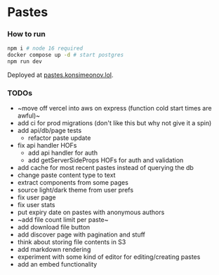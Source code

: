 # Pastes

### How to run
```bash
npm i # node 16 required
docker compose up -d # start postgres
npm run dev
```

Deployed at [pastes.konsimeonov.lol](https://pastes.konsimeonov.lol/).

### TODOs
- ~move off vercel into aws on express (function cold start times are awful)~
- add ci for prod migrations (don't like this but why not give it a spin)
- add api/db/page tests
    - refactor paste update
- fix api handler HOFs
    - add api handler for auth
    - add getServerSideProps HOFs for auth and validation
- add cache for most recent pastes instead of querying the db
- change paste content type to text
- extract components from some pages
- source light/dark theme from user prefs
- fix user page
- fix user stats
- put expiry date on pastes with anonymous authors
- ~add file count limit per paste~
- add download file button
- add discover page with pagination and stuff
- think about storing file contents in S3
- add markdown rendering
- experiment with some kind of editor for editing/creating pastes
- add an embed functionality
